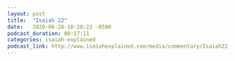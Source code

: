 ```yaml
---
layout: post
title:  "Isaiah 22"
date:   2020-06-28-10:20:22 -0500
podcast_duration: 00:17:11
categories: isaiah-explained
podcast_link: http://www.isaiahexplained.com/media/commentary/Isaiah22.mp3
---
```

